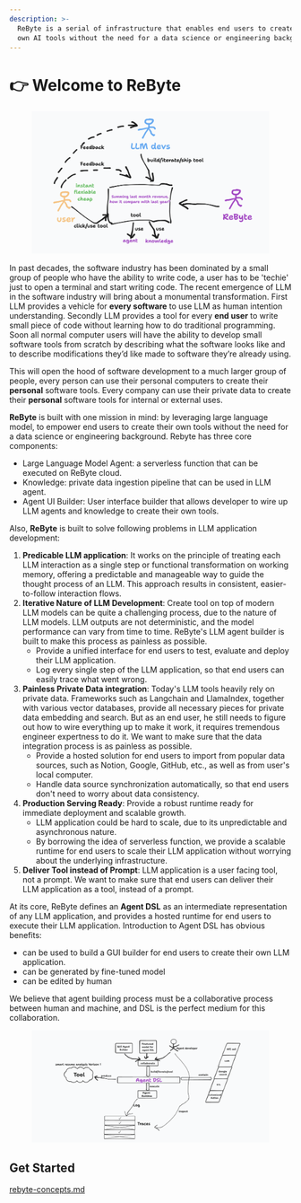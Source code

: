 ```yaml
---
description: >-
  ReByte is a serial of infrastructure that enables end users to create their
  own AI tools without the need for a data science or engineering background.
---
```


# 👉 Welcome to ReByte

<figure><img src=".gitbook/assets/Screenshot 2023-10-08 at 6.23.24 PM.png" alt=""><figcaption></figcaption></figure>

In past decades, the software industry has been dominated by a small group of people who have the ability to write code, a user has to be 'techie' just to open a terminal and start writing code. The recent emergence of LLM in the software industry will bring about a monumental transformation. First LLM provides a vehicle for **every software** to use LLM as human intention understanding. Secondly LLM provides a tool for every **end user** to write small piece of code without learning how to do traditional programming. Soon all normal computer users will have the ability to develop small software tools from scratch by describing what the software looks like and to describe modifications they’d like made to software they’re already using.

This will open the hood of software development to a much larger group of people, every person can use their personal computers to create their **personal** software tools. Every company can use their private data to create their **personal** software tools for internal or external uses.

**ReByte** is built with one mission in mind: by leveraging large language model, to empower end users to create their own tools without the need for a data science or engineering background. Rebyte has three core components:

* Large Language Model Agent: a serverless function that can be executed on ReByte cloud.
* Knowledge: private data ingestion pipeline that can be used in LLM agent.
* Agent UI Builder: User interface builder that allows developer to wire up LLM agents and knowledge to create their own tools.

Also, **ReByte** is built to solve following problems in LLM application development:

1. **Predicable LLM application**: It works on the principle of treating each LLM interaction as a single step or functional transformation on working memory, offering a predictable and manageable way to guide the thought process of an LLM. This approach results in consistent, easier-to-follow interaction flows.
2. **Iterative Nature of LLM Development**: Create tool on top of modern LLM models can be quite a challenging process, due to the nature of LLM models. LLM outputs are not deterministic, and the model performance can vary from time to time. ReByte's LLM agent builder is built to make this process as painless as possible.
   * Provide a unified interface for end users to test, evaluate and deploy their LLM application.
   * Log every single step of the LLM application, so that end users can easily trace what went wrong.
3. **Painless Private Data integration**: Today's LLM tools heavily rely on private data. Frameworks such as Langchain and LlamaIndex, together with various vector databases, provide all necessary pieces for private data embedding and search. But as an end user, he still needs to figure out how to wire everything up to make it work, it requires tremendous engineer expertness to do it. We want to make sure that the data integration process is as painless as possible.
   * Provide a hosted solution for end users to import from popular data sources, such as Notion, Google, GitHub, etc., as well as from user's local computer.
   * Handle data source synchronization automatically, so that end users don't need to worry about data consistency.
4. **Production Serving Ready**: Provide a robust runtime ready for immediate deployment and scalable growth.
   * LLM application could be hard to scale, due to its unpredictable and asynchronous nature.
   * By borrowing the idea of serverless function, we provide a scalable runtime for end users to scale their LLM application without worrying about the underlying infrastructure.
5. **Deliver Tool instead of Prompt**: LLM application is a user facing tool, not a prompt. We want to make sure that end users can deliver their LLM application as a tool, instead of a prompt.

At its core, ReByte defines an **Agent DSL** as an intermediate representation of any LLM application, and provides a hosted runtime for end users to execute their LLM application. Introduction to Agent DSL has obvious benefits:
* can be used to build a GUI builder for end users to create their own LLM application.
* can be generated by fine-tuned model
* can be edited by human

We believe that agent building process must be a collaborative process between human and machine, and DSL is the perfect medium for this collaboration.

<figure><img src=".gitbook/assets/Screenshot 2023-10-10 at 1.24.14 PM.png" alt=""><figcaption></figcaption></figure>

## Get Started

[rebyte-concepts.md](overview/understanding-rebyte-architecture.md)
